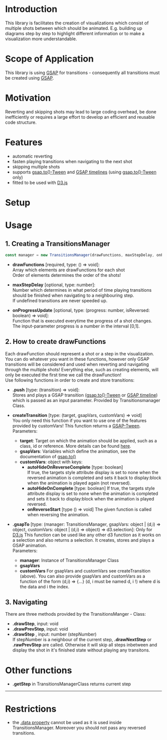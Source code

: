 # __Introduction__

This library is facilitates the creation of visualizations which consist of multiple shots between which should be animated. E.g. building up diagrams step by step to highlight different information or to make a visualization more understandable.

# __Scope of Application__

This library is using [GSAP](https://greensock.com/) for transitions - consequently all transitions must be created using [GSAP](https://greensock.com/).

# __Motivation__

Reverting and skipping shots may lead to large coding overhead, be done inefficiently or requires a large effort to develop an efficient and reusable code structure.

# __Features__

- automatic reverting
- fasten playing transitions when navigating to the next shot
- skipping multiple shots
- supports [gsap.to()-Tween](https://greensock.com/docs/v3/GSAP/gsap.to()) and [GSAP timelines](https://greensock.com/docs/v3/GSAP/Timeline) (using [gsap.to()-Tween](https://greensock.com/docs/v3/GSAP/gsap.to()) only)
- fitted to be used with [D3.js](https://d3js.org/)

# __Setup__

# __Usage__
## 1. Creating a TransitionsManager

```js
const manager = new TransitionsManager(drawFunctions, maxStepDelay, onProgressUpdate);
```
- __drawFunctions__ [required, type: () => void]:  
Array which elements are drawFunctions  for each shot  
Order of elements determines the order of the shots!  

- __maxStepDelay__ [optional, type: number]:  
Number which determines in what period of time playing transitions should be finished when navigating to a neighbouring step.  
If undefined transitions are never speeded up.  

- __onProgressUpdate__ [optional, type: (progress: number, isReversed: boolean) => void]:  
Function that is executed everytime the progress of a shot changes.  
The input-parameter progress is a number in the interval [0,1].

## 2. How to create drawFunctions

Each drawFunction should represent a shot or a step in the visualization. You can do whatever you want in these functions, however only GSAP transitions will be considered and used when reverting and navigating through the multiple shots! Everything else, such as creating elements, will only be executed the first time we call the drawFunction!  
Use following functions in order to create and store transitions:  

- __.push__ [type: (transition) => void]:  
Stores and plays a GSAP transition ([gsap.to()-Tween](https://greensock.com/docs/v3/GSAP/gsap.to()) or [GSAP timeline](https://greensock.com/docs/v3/GSAP/Timeline)) which is passed as an input parameter. Provided by Transitionsmanager Class.

- __createTransition__ [type: (target, gsapVars, customVars) => void]  
You only need this function if you want to use one of the features provided by customVars! This function returns a [GSAP-Tween](https://greensock.com/docs/v3/GSAP/Tween).  
Parameters:
    - __target__: Target on which the animation should be applied, such as a class, id or reference. More details can be found [here](https://greensock.com/docs/v3/GSAP/gsap.to()).
    - __gsapVars__: Variables which define the animation, see the documentation of [gsap.to()](https://greensock.com/docs/v3/GSAP/gsap.to())
    - __customVars__: object with keys:
        - __autoHideOnReverseComplete__ [type: boolean]  
        If true, the targets style attribute display is set to none when the reversed animation is completed and sets it back to display:block when the animation is played again (not reversed).
        - __autoHideOnComplete__ [type: boolean]
         If true, the targets style attribute display is set to none when the animation is completed and sets it back to display:block when the animation is played reversed.
        - __onReverseStart__ [type () => void]
        The given function is called when reversing the animation.

- __.gsapTo__ [type: (manager: TransitionsManager, gsapVars: object | (d,i) => object, customVars: object | (d,i) => object) => d3.selection]: Only for [D3.js](https://d3js.org/)
This function can be used like any other d3 function as it works on a selection and also returns a selection. It creates, stores and plays a GSAP animation.  
    Parameters:
    - __manager__: Instance of TransitionsManager Class
    - __gsapVars__
    - __customVars__
    For gsapVars and customVars see createTransition (above). You can also provide gsapVars and customVars as a function of the form (d,i) => {...} (d, i must be named d, i !) where d is the data and i the index.




## 3. Navigating

 There are three methods provided by the TransitionsManger - Class:

- __.drawStep__, input: void
- __.drawPrevStep__, input: void
- __.drawStep__  , input: number (stepNumber)   
If stepNumber is a neighbour of the current step, __.drawNextStep__ or __.rawPrevStep__ are called. Otherwise it will skip all steps inbetween and display the shot in it's finished state without playing any transitons.


# Other functions

- __.getStep__ in TransitionsManagerClass returns current step

___
# Restrictions

- the [.data property](https://greensock.com/docs/v3/GSAP/Tween/data) cannot be used as it is used inside TransitionsManager. Moreover you should not pass any reversed transitions. 